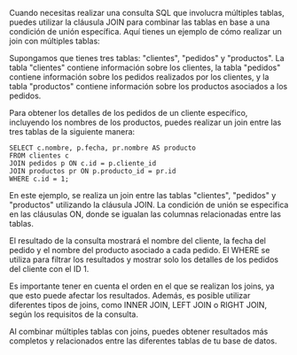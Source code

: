 Cuando necesitas realizar una consulta SQL que involucra múltiples tablas, puedes utilizar la cláusula JOIN para combinar las tablas en base a una condición de unión específica. Aquí tienes un ejemplo de cómo realizar un join con múltiples tablas:

Supongamos que tienes tres tablas: "clientes", "pedidos" y "productos". La tabla "clientes" contiene información sobre los clientes, la tabla "pedidos" contiene información sobre los pedidos realizados por los clientes, y la tabla "productos" contiene información sobre los productos asociados a los pedidos.

Para obtener los detalles de los pedidos de un cliente específico, incluyendo los nombres de los productos, puedes realizar un join entre las tres tablas de la siguiente manera:

```
SELECT c.nombre, p.fecha, pr.nombre AS producto
FROM clientes c
JOIN pedidos p ON c.id = p.cliente_id
JOIN productos pr ON p.producto_id = pr.id
WHERE c.id = 1;
```

En este ejemplo, se realiza un join entre las tablas "clientes", "pedidos" y "productos" utilizando la cláusula JOIN. La condición de unión se especifica en las cláusulas ON, donde se igualan las columnas relacionadas entre las tablas.

El resultado de la consulta mostrará el nombre del cliente, la fecha del pedido y el nombre del producto asociado a cada pedido. El WHERE se utiliza para filtrar los resultados y mostrar solo los detalles de los pedidos del cliente con el ID 1.

Es importante tener en cuenta el orden en el que se realizan los joins, ya que esto puede afectar los resultados. Además, es posible utilizar diferentes tipos de joins, como INNER JOIN, LEFT JOIN o RIGHT JOIN, según los requisitos de la consulta.

Al combinar múltiples tablas con joins, puedes obtener resultados más completos y relacionados entre las diferentes tablas de tu base de datos.